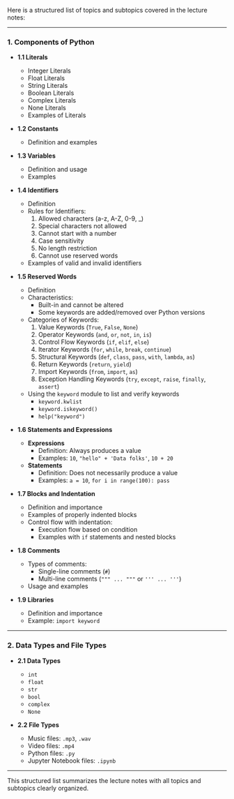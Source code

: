 Here is a structured list of topics and subtopics covered in the lecture notes:

---

### **1. Components of Python**
- **1.1 Literals**
  - Integer Literals
  - Float Literals
  - String Literals
  - Boolean Literals
  - Complex Literals
  - None Literals
  - Examples of Literals

- **1.2 Constants**
  - Definition and examples

- **1.3 Variables**
  - Definition and usage
  - Examples

- **1.4 Identifiers**
  - Definition
  - Rules for Identifiers:
    1. Allowed characters (a-z, A-Z, 0-9, _)
    2. Special characters not allowed
    3. Cannot start with a number
    4. Case sensitivity
    5. No length restriction
    6. Cannot use reserved words
  - Examples of valid and invalid identifiers

- **1.5 Reserved Words**
  - Definition
  - Characteristics:
    - Built-in and cannot be altered
    - Some keywords are added/removed over Python versions
  - Categories of Keywords:
    1. Value Keywords (`True`, `False`, `None`)
    2. Operator Keywords (`and`, `or`, `not`, `in`, `is`)
    3. Control Flow Keywords (`if`, `elif`, `else`)
    4. Iterator Keywords (`for`, `while`, `break`, `continue`)
    5. Structural Keywords (`def`, `class`, `pass`, `with`, `lambda`, `as`)
    6. Return Keywords (`return`, `yield`)
    7. Import Keywords (`from`, `import`, `as`)
    8. Exception Handling Keywords (`try`, `except`, `raise`, `finally`, `assert`)
  - Using the `keyword` module to list and verify keywords
    - `keyword.kwlist`
    - `keyword.iskeyword()`
    - `help("keyword")`

- **1.6 Statements and Expressions**
  - **Expressions**
    - Definition: Always produces a value
    - Examples: `10`, `"hello" + 'Data folks'`, `10 + 20`
  - **Statements**
    - Definition: Does not necessarily produce a value
    - Examples: `a = 10`, `for i in range(100): pass`

- **1.7 Blocks and Indentation**
  - Definition and importance
  - Examples of properly indented blocks
  - Control flow with indentation:
    - Execution flow based on condition
    - Examples with `if` statements and nested blocks

- **1.8 Comments**
  - Types of comments:
    - Single-line comments (`#`)
    - Multi-line comments (`""" ... """` or `''' ... '''`)
  - Usage and examples

- **1.9 Libraries**
  - Definition and importance
  - Example: `import keyword`

---

### **2. Data Types and File Types**
- **2.1 Data Types**
  - `int`
  - `float`
  - `str`
  - `bool`
  - `complex`
  - `None`

- **2.2 File Types**
  - Music files: `.mp3`, `.wav`
  - Video files: `.mp4`
  - Python files: `.py`
  - Jupyter Notebook files: `.ipynb`

---

This structured list summarizes the lecture notes with all topics and subtopics clearly organized.